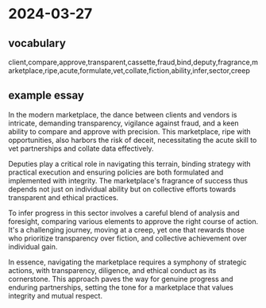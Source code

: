 
# 2024-03-27 

## vocabulary
client,compare,approve,transparent,cassette,fraud,bind,deputy,fragrance,marketplace,ripe,acute,formulate,vet,collate,fiction,ability,infer,sector,creep

## example essay

In the modern marketplace, the dance between clients and vendors is intricate, demanding transparency, vigilance against fraud, and a keen ability to compare and approve with precision. This marketplace, ripe with opportunities, also harbors the risk of deceit, necessitating the acute skill to vet partnerships and collate data effectively.

Deputies play a critical role in navigating this terrain, binding strategy with practical execution and ensuring policies are both formulated and implemented with integrity. The marketplace's fragrance of success thus depends not just on individual ability but on collective efforts towards transparent and ethical practices.

To infer progress in this sector involves a careful blend of analysis and foresight, comparing various elements to approve the right course of action. It's a challenging journey, moving at a creep, yet one that rewards those who prioritize transparency over fiction, and collective achievement over individual gain.

In essence, navigating the marketplace requires a symphony of strategic actions, with transparency, diligence, and ethical conduct as its cornerstone. This approach paves the way for genuine progress and enduring partnerships, setting the tone for a marketplace that values integrity and mutual respect.